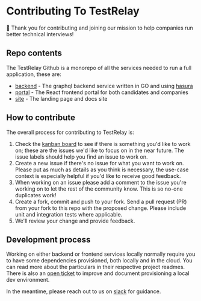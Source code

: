 # Contributing To TestRelay

🙌 Thank you for contributing and joining our mission to help companies run better technical interviews!

## Repo contents

The TestRelay Github is a monorepo of all the services needed to run a full application, these are: 

- [backend](backend) - The graphql backend service written in GO and using [hasura](https://github.com/hasura/graphql-engine)
- [portal](portal) - The React frontend portal for both candidates and companies
- [site](site) - The landing page and docs site

## How to contribute

The overall process for contributing to TestRelay is:

1. Check the [kanban board](https://github.com/testrelay/testrelay/projects/1) to see if there is something you'd like to work on; these are the issues we'd like to focus on in the near future. The issue labels should help you find an issue to work on.
2. Create a new issue if there's no issue for what you want to work on. Please put as much as details as you think is necessary, the use-case context is especially helpful if you'd like to receive good feedback.
3. When working on an issue please add a comment to the issue you're working on to let the rest of the community know. This is so no-one duplicates work!
4. Create a fork, commit and push to your fork. Send a pull request (PR) from your fork to this repo with the proposed change. Please include unit and integration tests where applicable.
5. We'll review your change and provide feedback.

## Development process

Working on either backend or frontend services locally normally require you to have some dependencies provisioned, both locally and in the cloud. 
You can read more about the particulars in their respective project readmes. There is also an [open ticket](https://github.com/testrelay/testrelay/issues/1#issue-1035924344)
to improve and document provisioning a local dev environment. 

In the meantime, please reach out to us on [slack](https://join.slack.com/t/newworkspace-up55834/shared_invite/zt-xtb6rzic-20b8K6yLT_trVgUEqnuYCQ) for guidance.


